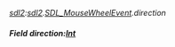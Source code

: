 _[sdl2](../../modules/sdl2/sdl2-module.md):[sdl2](../../modules/sdl2/sdl2-module.md).[SDL\_MouseWheelEvent](../../modules/sdl2/sdl2-sdl_mousewheelevent.md).direction_
##### Field direction:[Int](../../modules/wonkey/wonkey-types-int.md)
